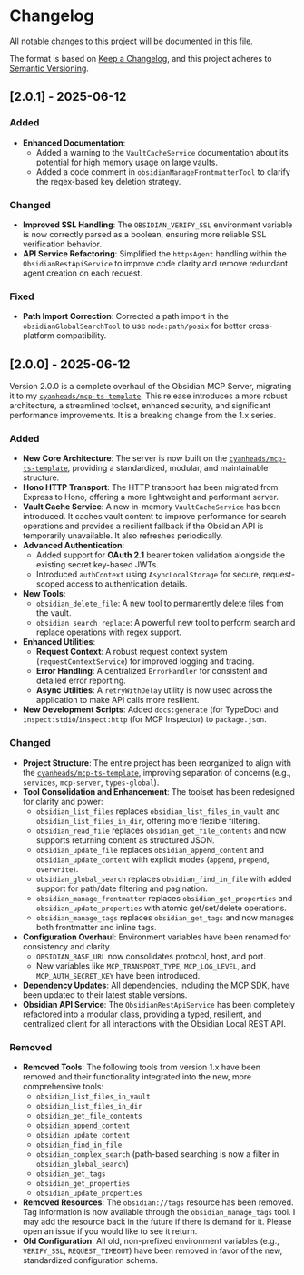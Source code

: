 # Changelog

All notable changes to this project will be documented in this file.

The format is based on [Keep a Changelog](https://keepachangelog.com/en/1.0.0/),
and this project adheres to [Semantic Versioning](https://semver.org/spec/v2.0.0.html).

## [2.0.1] - 2025-06-12

### Added

- **Enhanced Documentation**:
  - Added a warning to the `VaultCacheService` documentation about its potential for high memory usage on large vaults.
  - Added a code comment in `obsidianManageFrontmatterTool` to clarify the regex-based key deletion strategy.

### Changed

- **Improved SSL Handling**: The `OBSIDIAN_VERIFY_SSL` environment variable is now correctly parsed as a boolean, ensuring more reliable SSL verification behavior.
- **API Service Refactoring**: Simplified the `httpsAgent` handling within the `ObsidianRestApiService` to improve code clarity and remove redundant agent creation on each request.

### Fixed

- **Path Import Correction**: Corrected a path import in the `obsidianGlobalSearchTool` to use `node:path/posix` for better cross-platform compatibility.

## [2.0.0] - 2025-06-12

Version 2.0.0 is a complete overhaul of the Obsidian MCP Server, migrating it to my [`cyanheads/mcp-ts-template`](https://github.com/cyanheads/mcp-ts-template). This release introduces a more robust architecture, a streamlined toolset, enhanced security, and significant performance improvements. It is a breaking change from the 1.x series.

### Added

- **New Core Architecture**: The server is now built on the [`cyanheads/mcp-ts-template`](https://github.com/cyanheads/mcp-ts-template), providing a standardized, modular, and maintainable structure.
- **Hono HTTP Transport**: The HTTP transport has been migrated from Express to Hono, offering a more lightweight and performant server.
- **Vault Cache Service**: A new in-memory `VaultCacheService` has been introduced. It caches vault content to improve performance for search operations and provides a resilient fallback if the Obsidian API is temporarily unavailable. It also refreshes periodically.
- **Advanced Authentication**:
  - Added support for **OAuth 2.1** bearer token validation alongside the existing secret key-based JWTs.
  - Introduced `authContext` using `AsyncLocalStorage` for secure, request-scoped access to authentication details.
- **New Tools**:
  - `obsidian_delete_file`: A new tool to permanently delete files from the vault.
  - `obsidian_search_replace`: A powerful new tool to perform search and replace operations with regex support.
- **Enhanced Utilities**:
  - **Request Context**: A robust request context system (`requestContextService`) for improved logging and tracing.
  - **Error Handling**: A centralized `ErrorHandler` for consistent and detailed error reporting.
  - **Async Utilities**: A `retryWithDelay` utility is now used across the application to make API calls more resilient.
- **New Development Scripts**: Added `docs:generate` (for TypeDoc) and `inspect:stdio`/`inspect:http` (for MCP Inspector) to `package.json`.

### Changed

- **Project Structure**: The entire project has been reorganized to align with the [`cyanheads/mcp-ts-template`](https://github.com/cyanheads/mcp-ts-template), improving separation of concerns (e.g., `services`, `mcp-server`, `types-global`).
- **Tool Consolidation and Enhancement**: The toolset has been redesigned for clarity and power:
  - `obsidian_list_files` replaces `obsidian_list_files_in_vault` and `obsidian_list_files_in_dir`, offering more flexible filtering.
  - `obsidian_read_file` replaces `obsidian_get_file_contents` and now supports returning content as structured JSON.
  - `obsidian_update_file` replaces `obsidian_append_content` and `obsidian_update_content` with explicit modes (`append`, `prepend`, `overwrite`).
  - `obsidian_global_search` replaces `obsidian_find_in_file` with added support for path/date filtering and pagination.
  - `obsidian_manage_frontmatter` replaces `obsidian_get_properties` and `obsidian_update_properties` with atomic get/set/delete operations.
  - `obsidian_manage_tags` replaces `obsidian_get_tags` and now manages both frontmatter and inline tags.
- **Configuration Overhaul**: Environment variables have been renamed for consistency and clarity.
  - `OBSIDIAN_BASE_URL` now consolidates protocol, host, and port.
  - New variables like `MCP_TRANSPORT_TYPE`, `MCP_LOG_LEVEL`, and `MCP_AUTH_SECRET_KEY` have been introduced.
- **Dependency Updates**: All dependencies, including the MCP SDK, have been updated to their latest stable versions.
- **Obsidian API Service**: The `ObsidianRestApiService` has been completely refactored into a modular class, providing a typed, resilient, and centralized client for all interactions with the Obsidian Local REST API.

### Removed

- **Removed Tools**: The following tools from version 1.x have been removed and their functionality integrated into the new, more comprehensive tools:
  - `obsidian_list_files_in_vault`
  - `obsidian_list_files_in_dir`
  - `obsidian_get_file_contents`
  - `obsidian_append_content`
  - `obsidian_update_content`
  - `obsidian_find_in_file`
  - `obsidian_complex_search` (path-based searching is now a filter in `obsidian_global_search`)
  - `obsidian_get_tags`
  - `obsidian_get_properties`
  - `obsidian_update_properties`
- **Removed Resources**: The `obsidian://tags` resource has been removed. Tag information is now available through the `obsidian_manage_tags` tool. I may add the resource back in the future if there is demand for it. Please open an issue if you would like to see it return.
- **Old Configuration**: All old, non-prefixed environment variables (e.g., `VERIFY_SSL`, `REQUEST_TIMEOUT`) have been removed in favor of the new, standardized configuration schema.
